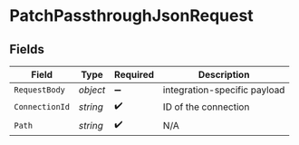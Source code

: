# PatchPassthroughJsonRequest


## Fields

| Field                        | Type                         | Required                     | Description                  |
| ---------------------------- | ---------------------------- | ---------------------------- | ---------------------------- |
| `RequestBody`                | *object*                     | :heavy_minus_sign:           | integration-specific payload |
| `ConnectionId`               | *string*                     | :heavy_check_mark:           | ID of the connection         |
| `Path`                       | *string*                     | :heavy_check_mark:           | N/A                          |